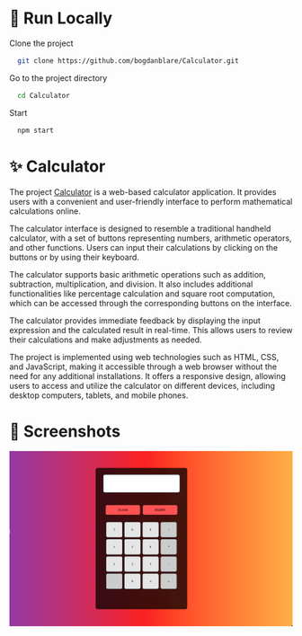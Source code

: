 # 🔧 Run Locally

Clone the project

```bash
  git clone https://github.com/bogdanblare/Calculator.git
```

Go to the project directory

```bash
  cd Calculator
```

Start

```bash
  npm start
```

# ✨ Calculator

The project [Calculator](https://bogdanblare.github.io/Calculator/) is a web-based calculator application. It provides users with a convenient and user-friendly interface to perform mathematical calculations online.

The calculator interface is designed to resemble a traditional handheld calculator, with a set of buttons representing numbers, arithmetic operators, and other functions. Users can input their calculations by clicking on the buttons or by using their keyboard.

The calculator supports basic arithmetic operations such as addition, subtraction, multiplication, and division. It also includes additional functionalities like percentage calculation and square root computation, which can be accessed through the corresponding buttons on the interface.

The calculator provides immediate feedback by displaying the input expression and the calculated result in real-time. This allows users to review their calculations and make adjustments as needed.

The project is implemented using web technologies such as HTML, CSS, and JavaScript, making it accessible through a web browser without the need for any additional installations. It offers a responsive design, allowing users to access and utilize the calculator on different devices, including desktop computers, tablets, and mobile phones.

# 📸 Screenshots

![App Screenshot](https://raw.githubusercontent.com/bogdanblare/calculator/main/Screenshot.png)
